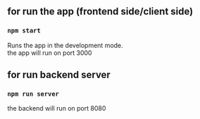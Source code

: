 
## for run the app (frontend side/client side)
### `npm start`
Runs the app in the development mode.\
 the app will run on port 3000


## for run backend server
### `npm run server`
 the backend will run on port 8080